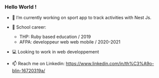 ### Hello World !

- 🌱 I’m currently working on sport app to track activities with Nest Js. <br>

- 📓 School career:
  
  - THP: Ruby based education / 2019
  - AFPA: developpeur web web mobile / 2020-2021
  
 - 💻 Looking to work in web developpement
  
 

- 📫 Reach me on Linkedin: https://www.linkedin.com/in/th%C3%A9o-blin-16720319a/


